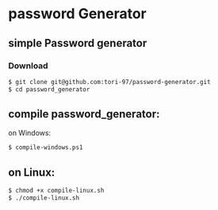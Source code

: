 # password Generator
## simple Password generator

### Download 
```bash
$ git clone git@github.com:tori-97/password-generator.git
$ cd password_generator
```

## compile password_generator:

on Windows:
```ps
$ compile-windows.ps1
```

## on Linux:
```bash
$ chmod +x compile-linux.sh
$ ./compile-linux.sh
```
